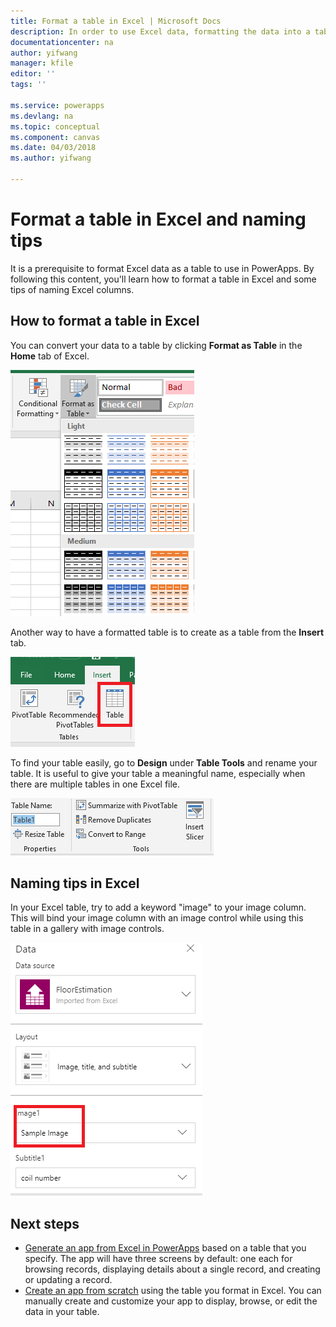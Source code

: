 ```yaml
---
title: Format a table in Excel | Microsoft Docs
description: In order to use Excel data, formatting the data into a table is needed. Adding "image" keyword in column names
documentationcenter: na
author: yifwang
manager: kfile
editor: ''
tags: ''

ms.service: powerapps
ms.devlang: na
ms.topic: conceptual
ms.component: canvas
ms.date: 04/03/2018
ms.author: yifwang

---
```

# Format a table in Excel and naming tips
It is a prerequisite to format Excel data as a table to use in PowerApps. By following this content, you'll learn how to format a table in Excel and some tips of naming Excel columns.

## How to format a table in Excel
You can convert your data to a table by clicking **Format as Table** in the **Home** tab of Excel.

![Excel format a table](./media/how-to-excel-tips/format-table.png)

Another way to have a formatted table is to create as a table from the **Insert** tab.

![Excel insert a table](./media/how-to-excel-tips/insert-table.png)

To find your table easily, go to **Design** under **Table Tools** and rename your table. It is useful to give your table a meaningful name, especially when there are multiple tables in one Excel file.

![Excel rename a table](./media/how-to-excel-tips/rename-table.png)

## Naming tips in Excel
In your Excel table, try to add a keyword "image" to your image column. This will bind your image column with an image control while using this table in a gallery with image controls.

![Connect Excel table with images](./media/how-to-excel-tips/connect-gallery.png)

## Next steps
* [Generate an app from Excel in PowerApps](get-started-create-from-data.md) based on a table that you specify. The app will have three screens by default: one each for browsing records, displaying details about a single record, and creating or updating a record.
* [Create an app from scratch](get-started-create-from-blank.md) using the table you format in Excel. You can manually create and customize your app to display, browse, or edit the data in your table.
